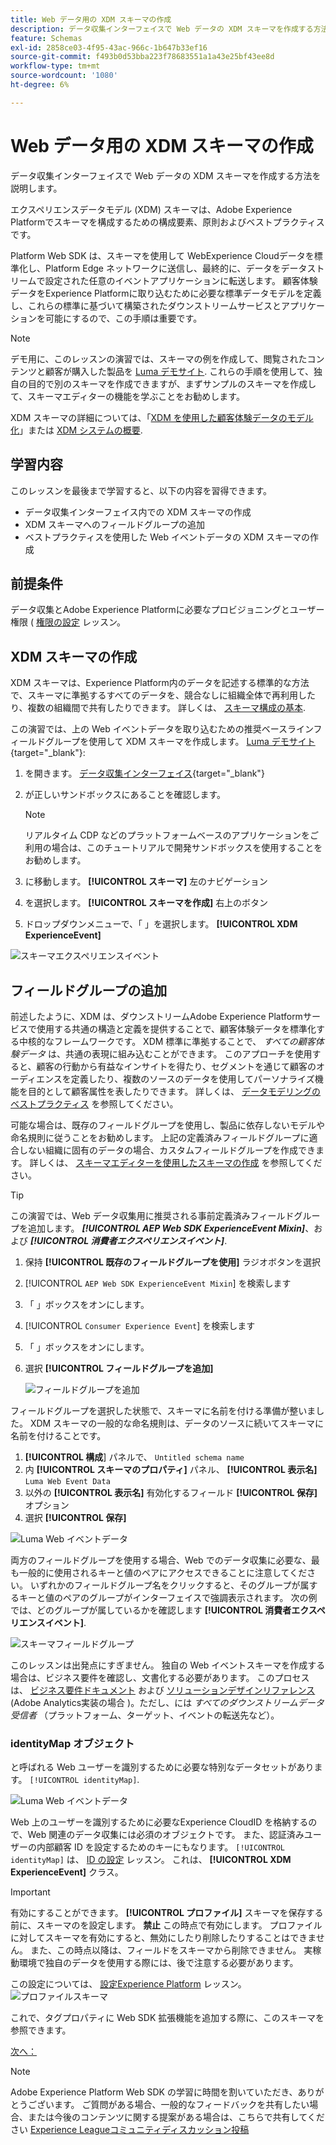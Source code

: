 ```yaml
---
title: Web データ用の XDM スキーマの作成
description: データ収集インターフェイスで Web データの XDM スキーマを作成する方法を説明します。 このレッスンは、「 Adobe Experience Cloudと Web SDK の実装」チュートリアルの一部です。
feature: Schemas
exl-id: 2858ce03-4f95-43ac-966c-1b647b33ef16
source-git-commit: f493b0d53bba223f78683551a1a43e25bf43ee8d
workflow-type: tm+mt
source-wordcount: '1080'
ht-degree: 6%

---
```


# Web データ用の XDM スキーマの作成

データ収集インターフェイスで Web データの XDM スキーマを作成する方法を説明します。

エクスペリエンスデータモデル (XDM) スキーマは、Adobe Experience Platformでスキーマを構成するための構成要素、原則およびベストプラクティスです。

Platform Web SDK は、スキーマを使用して WebExperience Cloudデータを標準化し、Platform Edge ネットワークに送信し、最終的に、データをデータストリームで設定された任意のイベントアプリケーションに転送します。 顧客体験データをExperience Platformに取り込むために必要な標準データモデルを定義し、これらの標準に基づいて構築されたダウンストリームサービスとアプリケーションを可能にするので、この手順は重要です。

>[!NOTE]
>
> デモ用に、このレッスンの演習では、スキーマの例を作成して、閲覧されたコンテンツと顧客が購入した製品を [Luma デモサイト](https://luma.enablementadobe.com/content/luma/us/en.html). これらの手順を使用して、独自の目的で別のスキーマを作成できますが、まずサンプルのスキーマを作成して、スキーマエディターの機能を学ぶことをお勧めします。

XDM スキーマの詳細については、「[XDM を使用した顧客体験データのモデル化](https://experienceleague.adobe.com/?recommended=ExperiencePlatform-D-1-2021.1.xdm)」または [XDM システムの概要](https://experienceleague.adobe.com/docs/experience-platform/xdm/home.html?lang=ja).

## 学習内容

このレッスンを最後まで学習すると、以下の内容を習得できます。

* データ収集インターフェイス内での XDM スキーマの作成
* XDM スキーマへのフィールドグループの追加
* ベストプラクティスを使用した Web イベントデータの XDM スキーマの作成

## 前提条件

データ収集とAdobe Experience Platformに必要なプロビジョニングとユーザー権限 ( [権限の設定](configure-permissions.md) レッスン。

## XDM スキーマの作成

XDM スキーマは、Experience Platform内のデータを記述する標準的な方法で、スキーマに準拠するすべてのデータを、競合なしに組織全体で再利用したり、複数の組織間で共有したりできます。 詳しくは、 [スキーマ構成の基本](https://experienceleague.adobe.com/docs/experience-platform/xdm/schema/composition.html?lang=ja).

この演習では、上の Web イベントデータを取り込むための推奨ベースラインフィールドグループを使用して XDM スキーマを作成します。 [Luma デモサイト](https://luma.enablementadobe.com/content/luma/us/en.html){target=&quot;_blank&quot;}:

1. を開きます。 [データ収集インターフェイス](https://launch.adobe.com/){target=&quot;_blank&quot;}
1. が正しいサンドボックスにあることを確認します。

   >[!NOTE]
   >
   >リアルタイム CDP などのプラットフォームベースのアプリケーションをご利用の場合は、このチュートリアルで開発サンドボックスを使用することをお勧めします。

1. に移動します。 **[!UICONTROL スキーマ]** 左のナビゲーション
1. を選択します。 **[!UICONTROL スキーマを作成]** 右上のボタン
1. ドロップダウンメニューで、「 」を選択します。 **[!UICONTROL XDM ExperienceEvent]**

![スキーマエクスペリエンスイベント](assets/schema-XDM-experience-event.jpg)

## フィールドグループの追加

前述したように、XDM は、ダウンストリームAdobe Experience Platformサービスで使用する共通の構造と定義を提供することで、顧客体験データを標準化する中核的なフレームワークです。 XDM 標準に準拠することで、 _すべての顧客体験データ_ は、共通の表現に組み込むことができます。 このアプローチを使用すると、顧客の行動から有益なインサイトを得たり、セグメントを通じて顧客のオーディエンスを定義したり、複数のソースのデータを使用してパーソナライズ機能を目的として顧客属性を表したりできます。 詳しくは、 [データモデリングのベストプラクティス](https://experienceleague.adobe.com/docs/experience-platform/xdm/schema/best-practices.html?lang=en) を参照してください。

可能な場合は、既存のフィールドグループを使用し、製品に依存しないモデルや命名規則に従うことをお勧めします。 上記の定義済みフィールドグループに適合しない組織に固有のデータの場合、カスタムフィールドグループを作成できます。 詳しくは、 [スキーマエディターを使用したスキーマの作成](https://experienceleague.adobe.com/docs/experience-platform/xdm/tutorials/create-schema-ui.html?lang=en#create) を参照してください。

>[!TIP]
> 
>この演習では、Web データ収集用に推奨される事前定義済みフィールドグループを追加します。 _**[!UICONTROL AEP Web SDK ExperienceEvent Mixin]**_、および _**[!UICONTROL 消費者エクスペリエンスイベント]**_.

1. 保持 **[!UICONTROL 既存のフィールドグループを使用]** ラジオボタンを選択
1. [!UICONTROL `AEP Web SDK ExperienceEvent Mixin`] を検索します
1. 「 」ボックスをオンにします。
1. [!UICONTROL `Consumer Experience Event`] を検索します
1. 「 」ボックスをオンにします。
1. 選択 **[!UICONTROL フィールドグループを追加]**

   ![フィールドグループを追加](assets/schema-add-field-group.jpg)

フィールドグループを選択した状態で、スキーマに名前を付ける準備が整いました。 XDM スキーマの一般的な命名規則は、データのソースに続いてスキーマに名前を付けることです。

1. **[!UICONTROL 構成**] パネルで、 `Untitled schema name`
1. 内 **[!UICONTROL スキーマのプロパティ]** パネル、 **[!UICONTROL 表示名]** `Luma Web Event Data`
1. 以外の **[!UICONTROL 表示名]** 有効化するフィールド **[!UICONTROL 保存]** オプション
1. 選択 **[!UICONTROL 保存]**

![Luma Web イベントデータ](assets/schema-luma-web-event-data.png)

両方のフィールドグループを使用する場合、Web でのデータ収集に必要な、最も一般的に使用されるキーと値のペアにアクセスできることに注意してください。 いずれかのフィールドグループ名をクリックすると、そのグループが属するキーと値のペアのグループがインターフェイスで強調表示されます。 次の例では、どのグループが属しているかを確認します **[!UICONTROL 消費者エクスペリエンスイベント]**.

![スキーマフィールドグループ](assets/schema-consumer-experience-event.jpg)

このレッスンは出発点にすぎません。 独自の Web イベントスキーマを作成する場合は、ビジネス要件を確認し、文書化する必要があります。 このプロセスは、 [ビジネス要件ドキュメント](https://experienceleague.adobe.com/docs/analytics-learn/tutorials/implementation/implementation-basics/creating-a-business-requirements-document.html?lang=ja) および [ソリューションデザインリファレンス](https://experienceleague.adobe.com/docs/analytics-learn/tutorials/implementation/implementation-basics/creating-and-maintaining-an-sdr.html) (Adobe Analytics実装の場合 )。ただし、には _すべてのダウンストリームデータ受信者_ （プラットフォーム、ターゲット、イベントの転送先など）。


### identityMap オブジェクト

と呼ばれる Web ユーザーを識別するために必要な特別なデータセットがあります。 `[!UICONTROL identityMap]`.

![Luma Web イベントデータ](assets/schema-identityMap.png)

Web 上のユーザーを識別するために必要なExperience CloudID を格納するので、Web 関連のデータ収集には必須のオブジェクトです。 また、認証済みユーザーの内部顧客 ID を設定するためのキーにもなります。 `[!UICONTROL identityMap]` は、 [ID の設定](configure-identities.md) レッスン。 これは、 **[!UICONTROL XDM ExperienceEvent]** クラス。


>[!IMPORTANT]
>
> 有効にすることができます。 **[!UICONTROL プロファイル]** スキーマを保存する前に、スキーマのを設定します。 **禁止** この時点で有効にします。 プロファイルに対してスキーマを有効にすると、無効にしたり削除したりすることはできません。 また、この時点以降は、フィールドをスキーマから削除できません。 実稼動環境で独自のデータを使用する際には、後で注意する必要があります。
>
>この設定については、 [設定Experience Platform](setup-experience-platform.md) レッスン。
>![プロファイルスキーマ](assets/schema-profile.png)

これで、タグプロパティに Web SDK 拡張機能を追加する際に、このスキーマを参照できます。


[次へ： ](configure-identities.md)

>[!NOTE]
>
>Adobe Experience Platform Web SDK の学習に時間を割いていただき、ありがとうございます。 ご質問がある場合、一般的なフィードバックを共有したい場合、または今後のコンテンツに関する提案がある場合は、こちらで共有してください [Experience Leagueコミュニティディスカッション投稿](https://experienceleaguecommunities.adobe.com/t5/adobe-experience-platform-launch/tutorial-discussion-implement-adobe-experience-cloud-with-web/td-p/444996)
